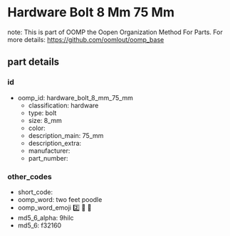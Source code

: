 # Hardware Bolt 8 Mm 75 Mm  

note: This is part of OOMP the Oopen Organization Method For Parts. For more details: https://github.com/oomlout/oomp_base

##  part details





### id
* oomp_id: hardware_bolt_8_mm_75_mm
  * classification: hardware
  * type: bolt
  * size: 8_mm
  * color: 
  * description_main: 75_mm
  * description_extra: 
  * manufacturer: 
  * part_number: 

### other_codes
* short_code: 
* oomp_word: two feet poodle
* oomp_word_emoji :two: :feet: :poodle:
* md5_6_alpha: 9hilc
* md5_6: f32160